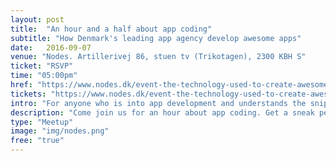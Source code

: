```yaml
---
layout: post
title:  "An hour and a half about app coding"
subtitle: "How Denmark's leading app agency develop awesome apps"
date:   2016-09-07
venue: "Nodes. Artillerivej 86, stuen tv (Trikotagen), 2300 KBH S"
ticket: "RSVP"
time: "05:00pm"
href: "https://www.nodes.dk/event-the-technology-used-to-create-awesome-apps-part-of-cph-tech-fest/"
tickets: "https://www.nodes.dk/event-the-technology-used-to-create-awesome-apps-part-of-cph-tech-fest/"
intro: "For anyone who is into app development and understands the snippet"
description: "Come join us for an hour about app coding. Get a sneak peak behind the scenes of our stack, and a look into the future of coding as we see it at Nodes. You will be presented for some of the tools and languages, we use, when we build awesome apps for large corporations in both Denmark and the UK. And furthermore, our CTO Casper Rasmussen will introduce you to the newest technology we explore for the future of app development, like our recent investment in Vapor, a serverside Swift framework. Contact: maiv@nodes.dk"
type: "Meetup"
image: "img/nodes.png"
free: "true"
---
```

<!-- fill in the URL of your event host page if you haven't enough information for a detail page, so the event link won't point on the detail page at all -->
